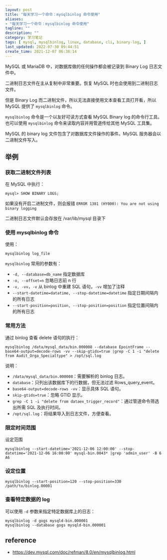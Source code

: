```yaml
---
layout: post
title: "每天学习一个命令：mysqlbinlog 命令使用"
aliases:
- "每天学习一个命令：mysqlbinlog 命令使用"
tagline: ""
description: ""
category: 学习笔记
tags: [ mysql, mysqlbinlog, linux, database, cli, binary-log, ]
last_updated: 2022-07-30 09:44:51
create_time: 2021-12-07 06:38:14
---
```


MySQL 或 MariaDB 中，对数据库做的任何操作都会被记录到 Binary Log 日志文件中。

二进制日志文件在主从复制中非常重要。恢复 MySQL 时也会使用到二进制日志文件。

但是 Binary Log 而二进制文件，所以无法直接使用文本查看工具打开看，所以 MySQL 提供了 `mysqlbinlog` 命令。

`mysqlbinlog` 命令是一个以友好可读方式查看 MySQL Binary log 的命令行工具。也可以使用 `mysqlbinlog` 命令来读取内容并用管道传给其他 MySQL 工具集。

MySQL 的 binary log 文件包含了对数据库文件操作的事件。MySQL 服务器会以二进制文件写入。

## 举例

### 获取二进制文件列表
在 MySQL 中执行：

```
mysql> SHOW BINARY LOGS;
```

如果没有开启二进制文件，则会报错 `ERROR 1381 (HY000): You are not using binary logging`

二进制日志文件默认会存放在 /var/lib/mysql 目录下

### 使用 mysqlbinlog 命令
使用：

    mysqlbinlog log_file

`mysqlbinlog` 常用的参数有：

- `-d, --database=db_name` 指定数据库
- `-o, --offset=n` 忽略日志前 n 行
- `-v, -vv`，`-v` 从 binlog 中重建 SQL 语句，`-vv` 增加了注释
- `--start-datetime=datatime, --stop-datetime=datetime` 指定日期间隔内的所有日志
- `--start-position=position, --stop-position=position` 指定位置间隔内的所有日志

### 常用方法
通过 binlog 查看 delete 语句的执行：

    mysqlbinlog /data/mysql_data/bin.000008 --database EpointFrame --base64-output=decode-rows -vv --skip-gtids=true |grep -C 1 -i "delete from Audit_Orga_Specialtype" > /opt/sql.log

说明：

- `/data/mysql_data/bin.000008`：需要解析的 binlog 日志。
- `database`：只列出该数据库下的行数据，但无法过滤 Rows_query_event。
- `base64-output=decode-rows -vv`：显示具体 SQL 语句。
- `skip-gtids=true`：忽略 GTID 显示。
- `grep -C 1 -i "delete from dataex_trigger_record"`：通过管道命令筛选出所需 SQL 及执行时间。
- `/opt/sql.log`：将结果导入到日志文件，方便查看。

### 限定时间范围
设定范围

```
mysqlbinlog --start-datetime='2021-12-06 12:00:00' --stop-datetime='2021-12-06 16:00:00' mysql-bin.0043* |grep 'admin_user' -B 6 A6
```

### 设定位置

```
mysqlbinlog --start-position=120 --stop-position=330 /path/to/binlog.00001
```

### 查看特定数据的 log
可以使用 `-d` 参数来指定特定数据库上的日志：

```
mysqlbinlog -d gogs mysqld-bin.000001
mysqlbinlog --database gogs mysqld-bin.000001
```

## reference

- <https://dev.mysql.com/doc/refman/8.0/en/mysqlbinlog.html>
